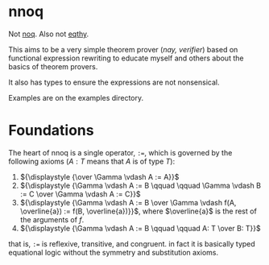 # nnoq
Not [noq](https://github.com/tsoding/Noq). Also not [eqthy](https://github.com/catseye/Eqthy).

This aims to be a very simple theorem prover (_nay, verifier_) based on functional expression rewriting to educate myself and others about the basics of theorem provers.

It also has types to ensure the expressions are not nonsensical.

Examples are on the examples directory.

# Foundations
The heart of nnoq is a single operator, `:=`, which is governed by the following axioms ($A: T$ means that $A$ is of type $T$):
1. ${\displaystyle {\over \Gamma \vdash A := A}}$
2. ${\displaystyle {\Gamma \vdash A := B \qquad \qquad \Gamma \vdash B := C \over \Gamma \vdash A := C}}$
3. ${\displaystyle {\Gamma \vdash A := B \over \Gamma \vdash f(A, \overline{a}) := f(B, \overline{a})}}$, where $\overline{a}$ is the rest of the arguments of $f$.
4. ${\displaystyle {\Gamma \vdash A := B \qquad \qquad A: T \over B: T}}$

that is, `:=` is reflexive, transitive, and congruent. in fact it is basically typed equational logic without the symmetry and substitution axioms.
